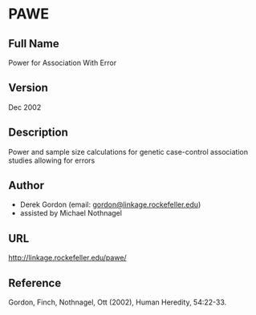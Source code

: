 # PAWE

## Full Name
Power for Association With Error

## Version
Dec 2002

## Description
Power and sample size calculations for genetic case-control association studies allowing for errors

## Author
* Derek Gordon (email: gordon@linkage.rockefeller.edu)
* assisted by Michael Nothnagel

## URL
http://linkage.rockefeller.edu/pawe/

## Reference
Gordon, Finch, Nothnagel, Ott (2002), Human Heredity, 54:22-33.